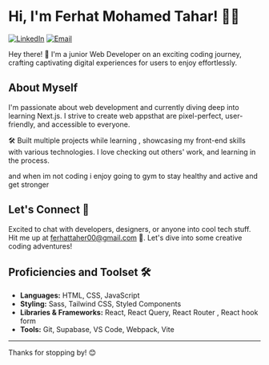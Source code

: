 # Hi, I'm Ferhat Mohamed Tahar! 👋🙂

[![LinkedIn](https://img.shields.io/badge/LinkedIn-Profile-blue)](https://www.linkedin.com/in/ferhat-mohamed-tahar-839672267/)  [![Email](https://img.shields.io/badge/Email-Contact-blue)](mailto:ferhattaher00@gmail.com)

Hey there! 🚀 I'm a junior Web Developer on an exciting coding journey, crafting captivating digital experiences for users to enjoy effortlessly.

## About Myself 

I'm passionate about web development and currently diving deep into learning Next.js. I strive to create web appsthat are pixel-perfect, user-friendly, and accessible to everyone.

🛠️ Built multiple projects while learning , showcasing my front-end skills with various technologies. I love checking out others' work, and learning in the process.

and when im not coding i enjoy going to gym to stay healthy and active and  get stronger 

## Let's Connect 🤝

Excited to chat with developers, designers, or anyone into cool tech stuff. Hit me up at ferhattaher00@gmail.com 💌. Let's dive into some creative coding adventures!

## Proficiencies and Toolset 🛠️

- **Languages:** HTML, CSS, JavaScript
- **Styling:** Sass, Tailwind CSS, Styled Components
- **Libraries & Frameworks:** React, React Query, React Router , React hook form 
- **Tools:** Git, Supabase, VS Code, Webpack, Vite

---

Thanks for stopping by! 😊
